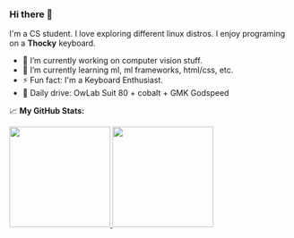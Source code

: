 ### Hi there 👋

<!--
**hding9/hding9** is a ✨ _special_ ✨ repository because its `README.md` (this file) appears on your GitHub profile.

Here are some ideas to get you started:

- 🔭 I’m currently working on ...
- 🌱 I’m currently learning ...
- 👯 I’m looking to collaborate on ...
- 🤔 I’m looking for help with ...
- 💬 Ask me about ...
- 📫 How to reach me: ...
- 😄 Pronouns: ...
- ⚡ Fun fact: ...
-->

I'm a CS student. I love exploring different linux distros. I enjoy programing on a **Thocky** keyboard.

- 🔭 I’m currently working on computer vision stuff.
- 🌱 I’m currently learning ml, ml frameworks, html/css, etc.
- ⚡ Fun fact: I'm a Keyboard Enthusiast.
- :wrench: Daily drive: OwLab Suit 80 + cobalt + GMK Godspeed

<!--END_SECTION:waka-->


📈 **My GitHub Stats:**

<a href="https://github.com/anuraghazra/github-readme-stats">
  <img height="180em" src="https://github-readme-stats.vercel.app/api?username=hding9&show_icons=true&hide_border=true&&count_private=true&include_all_commits=true" />
</a>
<a href="https://github.com/anuraghazra/github-readme-stats">
  <img height="180em" src="https://github-readme-stats.vercel.app/api/top-langs/?username=chemhding&show_icons=true&hide_border=true&layout=compact&langs_count=8" />
</a>
